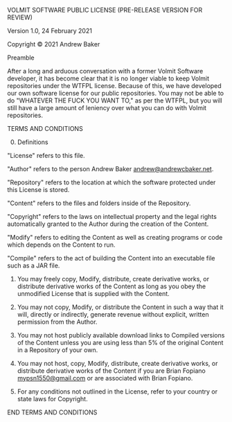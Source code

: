 VOLMIT SOFTWARE PUBLIC LICENSE (PRE-RELEASE VERSION FOR REVIEW)

Version 1.0, 24 February 2021

Copyright :copyright: 2021 Andrew Baker


Preamble

After a long and arduous conversation with a former Volmit Software developer, it has become clear that it is no longer viable to keep Volmit repositories under the WTFPL license.
Because of this, we have developed our own software license for our public repositories. You may not be able to do "WHATEVER THE FUCK YOU WANT TO," as per the WTFPL, but you will still have a large amount of leniency over what you can do with Volmit repositories. 

TERMS AND CONDITIONS

0. Definitions

"License" refers to this file.

"Author" refers to the person Andrew Baker <andrew@andrewcbaker.net>.

"Repository" refers to the location at which the software protected under this License is stored.

"Content" refers to the files and folders inside of the Repository.

"Copyright" refers to the laws on intellectual property and the legal rights automatically granted to the Author during the creation of the Content.

"Modify" refers to editing the Content as well as creating programs or code which depends on the Content to run.

"Compile" refers to the act of building the Content into an executable file such as a JAR file.

1. You may freely copy, Modify, distribute, create derivative works, or distribute derivative works of the Content as long as you obey the unmodified License that is supplied with the Content.

2. You may not copy, Modify, or distribute the Content in such a way that it will, directly or indirectly, generate revenue without explicit, written permission from the Author.

3. You may not host publicly available download links to Compiled versions of the Content unless you are using less than 5% of the original Content in a Repository of your own.

4. You may not host, copy, Modify, distribute, create derivative works, or distribute derivative works of the Content if you are Brian Fopiano <mypsn1550@gmail.com> or are associated with Brian Fopiano.

5. For any conditions not outlined in the License, refer to your country or state laws for Copyright.

END TERMS AND CONDITIONS
